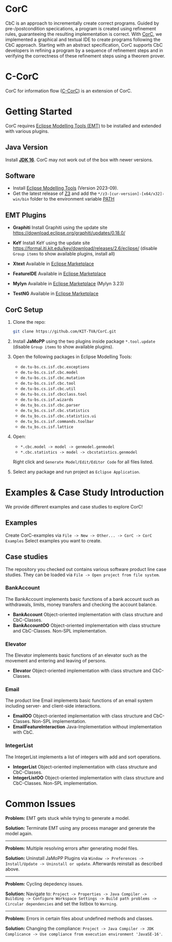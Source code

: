 # CorC

CbC is an approach to incrementally create correct programs. Guided by pre-/postcondition specications, a program is created using refinement rules, guaranteeing the resulting implementation is correct. With [CorC](https://github.com/KIT-TVA/CorC/wiki), we implemented a graphical and textual IDE to create programs following the CbC approach. Starting with an abstract specification, CorC supports CbC developers in refining a program by a sequence of refinement steps and in verifying the correctness of these refinement steps using a theorem prover.

# C-CorC
CorC for information flow ([C-CorC](https://github.com/KIT-TVA/CorC/wiki/CorC-for-Information-Flow)) is an extension of CorC. 

# Getting Started 
CorC requires [Eclipse Modelling Tools (EMT)](https://www.eclipse.org/downloads/packages/release/2023-09/r/eclipse-modeling-tools) to be installed and extended with various plugins.
## Java Version
Install [**JDK 16**](https://www.oracle.com/java/technologies/javase/jdk16-archive-downloads.html). CorC may not work out of the box with newer versions.
## Software
- Install [Eclipse Modelling Tools](https://www.eclipse.org/downloads/packages/release/2023-09/r/eclipse-modeling-tools) (Version 2023-09). 
- Get the latest release of [Z3](https://github.com/Z3Prover/z3/releases) and add the `*/z3-[cur-version]-[x64/x32]-win/bin` folder to the environment variable [PATH](https://www.wikihow.com/Change-the-PATH-Environment-Variable-on-Windows)

## EMT Plugins
- **Graphiti** Install Graphiti using the update site https://download.eclipse.org/graphiti/updates/0.18.0/

- **KeY** Install KeY using the update site https://formal.iti.kit.edu/key/download/releases/2.6/eclipse/ (disable `Group items` to show available plugins, install all)

- **Xtext** Available in [Eclipse Marketplace](https://marketplace.eclipse.org/content/eclipse-xtext)

- **FeatureIDE** Available in [Eclipse Marketplace](https://marketplace.eclipse.org/content/featureide)

- **Mylyn** Available in [Eclipse Marketplace](https://marketplace.eclipse.org/content/mylyn) (Mylyn 3.23)

- **TestNG** Available in [Eclipse Marketplace](https://marketplace.eclipse.org/content/testng-eclipse)

## CorC Setup
1. Clone the repo:
    ```sh
    git clone https://github.com/KIT-TVA/CorC.git
    ```
2. Install **JaMoPP** using the two plugins inside package `*.tool.update` (disable `Group items` to show available plugins).
3. Open the following packages in Eclipse Modelling Tools:
    - `de.tu-bs.cs.isf.cbc.exceptions`
    - `de.tu-bs.cs.isf.cbc.model`
    - `de.tu-bs.cs.isf.cbc.mutation`
    - `de.tu-bs.cs.isf.cbc.tool`
    - `de.tu-bs.cs.isf.cbc.util`
    - `de.tu-bs.cs.isf.cbcclass.tool`
    - `de.tu-bs.cs.isf.wizards`
    - `de.tu_bs.cs.isf.cbc.parser`
    - `de.tu_bs.cs.isf.cbc.statistics`
    - `de.tu_bs.cs.isf.cbc.statistics.ui`
    - `de.tu_bs.cs.isf.commands.toolbar`
    - `de.tu_bs.cs.isf.lattice`

4.  Open:
    - `*.cbc.model -> model -> genmodel.genmodel`
    - `*.cbc.statistics -> model -> cbcstatistics.genmodel` 
    
    Right click and `Generate Model/Edit/Editor Code` for all files listed.

5. Select any package and run project as `Eclipse Application`.

# Examples & Case Study Introduction
We provide different examples and case studies to explore CorC!
## Examples
Create CorC-examples via `File -> New -> Other... -> CorC -> CorC Examples` Select examples you want to create.
## Case studies
The repository you checked out contains various software product line case studies. They can be loaded via `File -> Open project from file system`. 
### BankAccount
The BankAccount implements basic functions of a bank account such as withdrawals, limits, money transfers and checking the account balance.
- **BankAccount** Object-oriented implementation with class structure and CbC-Classes.
- **BankAccountOO** Object-oriented implementation with class structure and CbC-Classes. Non-SPL implementation.
### Elevator
The Elevator implements basic functions of an elevator such as the movement and entering and leaving of persons.
- **Elevator** Object-oriented implementation with class structure and CbC-Classes.
### Email
The product line Email implements basic functions of an email system including server- and client-side interactions.
- **EmailOO** Object-oriented implementation with class structure and CbC-Classes. Non-SPL implementation.
- **EmailFeatureInteraction** Java-Implementation without implementation with CbC.
### IntegerList
The IntegerList implements a list of integers with add and sort operations.
- **IntegerList** Object-oriented implementation with class structure and CbC-Classes.
- **IntegerListOO** Object-oriented implementation with class structure and CbC-Classes. Non-SPL implementation.

# Common Issues

**Problem:** EMT gets stuck while trying to generate a model.

**Solution:** Terminate EMT using any process manager and generate the model again.

---

**Problem:** Multiple resolving errors after generating model files.

**Solution:** Uninstall JaMoPP Plugins via `Window -> Preferences -> Install/Update -> Uninstall or update`. Afterwards reinstall as described above.

---

**Problem:** Cycling depedency issues.

**Solution:** Navigate to: `Project -> Properties -> Java Compiler -> Building -> Configure Workspace Settings -> Build path problems -> Circular dependencies` and set the listbox to `Warning`.

---

**Problem:** Errors in certain files about undefined methods and classes.

**Solution:** Changing the compliance: `Project -> Java Compiler -> JDK Complicance -> Use compliance from execution environment 'JavaSE-16'`.
